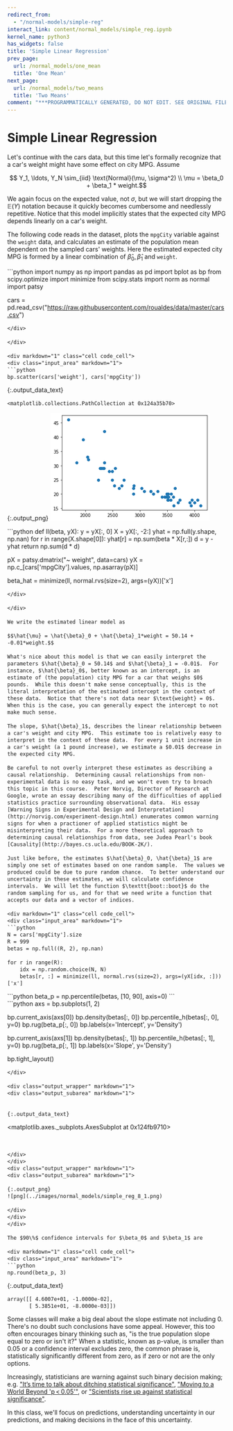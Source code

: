 ```yaml
---
redirect_from:
  - "/normal-models/simple-reg"
interact_link: content/normal_models/simple_reg.ipynb
kernel_name: python3
has_widgets: false
title: 'Simple Linear Regression'
prev_page:
  url: /normal_models/one_mean
  title: 'One Mean'
next_page:
  url: /normal_models/two_means
  title: 'Two Means'
comment: "***PROGRAMMATICALLY GENERATED, DO NOT EDIT. SEE ORIGINAL FILES IN /content***"
---
```


# Simple Linear Regression

Let's continue with the cars data, but this time let's formally recognize that a car's weight might have some effect on city MPG.  Assume

$$ Y_1, \ldots, Y_N \sim_{iid} \text{Normal}(\mu, \sigma^2) \\
\mu = \beta_0 + \beta_1 * weight.$$

We again focus on the expected value, not $\sigma$, but we will start dropping the $\mathbb{E}(Y)$ notation because it quickly becomes cumbersome and needlessly repetitive.  Notice that this model implicitly states that the expected city MPG depends linearly on a car's weight.

The following code reads in the dataset, plots the $\texttt{mpgCity}$ variable against the $\texttt{weight}$ data, and calculates an estimate of the population mean dependent on the sampled cars' weights.  Here the estimated expected city MPG is formed by a linear combination of $\hat{\beta}_0, \hat{\beta}_1$ and $\texttt{weight}$.

<div markdown="1" class="cell code_cell">
<div class="input_area" markdown="1">
```python
import numpy as np
import pandas as pd
import bplot as bp
from scipy.optimize import minimize
from scipy.stats import norm as normal
import patsy

cars = pd.read_csv("https://raw.githubusercontent.com/roualdes/data/master/cars.csv")
```
</div>

</div>

<div markdown="1" class="cell code_cell">
<div class="input_area" markdown="1">
```python
bp.scatter(cars['weight'], cars['mpgCity'])
```
</div>

<div class="output_wrapper" markdown="1">
<div class="output_subarea" markdown="1">


{:.output_data_text}
```
<matplotlib.collections.PathCollection at 0x124a35b70>
```


</div>
</div>
<div class="output_wrapper" markdown="1">
<div class="output_subarea" markdown="1">

{:.output_png}
![png](../images/normal_models/simple_reg_2_1.png)

</div>
</div>
</div>

<div markdown="1" class="cell code_cell">
<div class="input_area" markdown="1">
```python
def ll(beta, yX):
    y = yX[:, 0]
    X = yX[:, -2:]
    yhat = np.full(y.shape, np.nan)
    for r in range(X.shape[0]):
        yhat[r] = np.sum(beta * X[r,:])
    d = y - yhat
    return np.sum(d * d)

pX = patsy.dmatrix("~ weight", data=cars)
yX = np.c_[cars['mpgCity'].values, np.asarray(pX)]

beta_hat = minimize(ll, normal.rvs(size=2), args=(yX))['x']
```
</div>

</div>

We write the estimated linear model as 

$$\hat{\mu} = \hat{\beta}_0 + \hat{\beta}_1*weight = 50.14 + -0.01*weight.$$

What's nice about this model is that we can easily interpret the parameters $\hat{\beta}_0 = 50.14$ and $\hat{\beta}_1 = -0.01$.  For instance, $\hat{\beta}_0$, better known as an intercept, is an estimate of (the population) city MPG for a car that weighs $0$ pounds.  While this doesn't make sense conceptually, this is the literal interpretation of the estimated intercept in the context of these data.  Notice that there's not data near $\text{weight} = 0$.  When this is the case, you can generally expect the intercept to not make much sense.

The slope, $\hat{\beta}_1$, describes the linear relationship between a car's weight and city MPG.  This estimate too is relatively easy to interpret in the context of these data.  For every 1 unit increase in a car's weight (a 1 pound increase), we estimate a $0.01$ decrease in the expected city MPG.  

Be careful to not overly interpret these estimates as describing a causal relationship.  Determining causal relationships from non-experimental data is no easy task, and we won't even try to broach this topic in this course.  Peter Norvig, Director of Research at Google, wrote an essay describing many of the difficulties of applied statistics practice surrounding observational data.  His essay [Warning Signs in Experimental Design and Interpretation](http://norvig.com/experiment-design.html) enumerates common warning signs for when a practioner of applied statistics might be misinterpreting their data.  For a more theoretical approach to determining causal relationships from data, see Judea Pearl's book [Causality](http://bayes.cs.ucla.edu/BOOK-2K/).

Just like before, the estimates $\hat{\beta}_0, \hat{\beta}_1$ are simply one set of estimates based on one random sample.  The values we produced could be due to pure random chance.  To better understand our uncertainty in these estimates, we will calculate confidence intervals.  We will let the function $\texttt{boot::boot}$ do the random sampling for us, and for that we need write a function that accepts our data and a vector of indices.

<div markdown="1" class="cell code_cell">
<div class="input_area" markdown="1">
```python
N = cars['mpgCity'].size
R = 999
betas = np.full((R, 2), np.nan)

for r in range(R):
    idx = np.random.choice(N, N)
    betas[r, :] = minimize(ll, normal.rvs(size=2), args=(yX[idx, :]))['x']
```
</div>

</div>

<div markdown="1" class="cell code_cell">
<div class="input_area" markdown="1">
```python
beta_p = np.percentile(betas, [10, 90], axis=0)
```
</div>

</div>

<div markdown="1" class="cell code_cell">
<div class="input_area" markdown="1">
```python
axs = bp.subplots(1, 2)

bp.current_axis(axs[0])
bp.density(betas[:, 0])
bp.percentile_h(betas[:, 0], y=0)
bp.rug(beta_p[:, 0])
bp.labels(x='Intercept', y='Density')

bp.current_axis(axs[1])
bp.density(betas[:, 1])
bp.percentile_h(betas[:, 1], y=0)
bp.rug(beta_p[:, 1])
bp.labels(x='Slope', y='Density')

bp.tight_layout()
```
</div>

<div class="output_wrapper" markdown="1">
<div class="output_subarea" markdown="1">


{:.output_data_text}
```
<matplotlib.axes._subplots.AxesSubplot at 0x124fb9710>
```


</div>
</div>
<div class="output_wrapper" markdown="1">
<div class="output_subarea" markdown="1">

{:.output_png}
![png](../images/normal_models/simple_reg_8_1.png)

</div>
</div>
</div>

The $90\%$ confidence intervals for $\beta_0$ and $\beta_1$ are

<div markdown="1" class="cell code_cell">
<div class="input_area" markdown="1">
```python
np.round(beta_p, 3)
```
</div>

<div class="output_wrapper" markdown="1">
<div class="output_subarea" markdown="1">


{:.output_data_text}
```
array([[ 4.6007e+01, -1.0000e-02],
       [ 5.3851e+01, -8.0000e-03]])
```


</div>
</div>
</div>

Some classes will make a big deal about the slope estimate not including $0$.  There's no doubt such conclusions have some appeal.  However, this too often encourages binary thinking such as, "is the true population slope equal to zero or isn't it?"  When a statistic, known as p-value, is smaller than $0.05$ or a confidence interval excludes zero, the common phrase is, statistically significantly different from zero, as if zero or not are the only options.

Increasingly, statisticians are warning against such binary decision making; e.g. ["It’s time to talk about ditching statistical significance"](https://www.nature.com/articles/d41586-019-00874-8), ["Moving to a World Beyond 'p < 0.05'"](https://www.tandfonline.com/doi/full/10.1080/00031305.2019.1583913), or ["Scientists rise up against statistical significance"](https://www.nature.com/articles/d41586-019-00857-9).

In this class, we'll focus on predictions, understanding uncertainty in our predictions, and making decisions in the face of this uncertainty.
